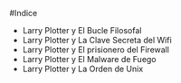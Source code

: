 #Indice

* Larry Plotter y El Bucle Filosofal
* Larry Plotter y La Clave Secreta del Wifi
* Larry Plotter y El prisionero del Firewall
* Larry Plotter y El Malware de Fuego
* Larry Plotter y La Orden de Unix